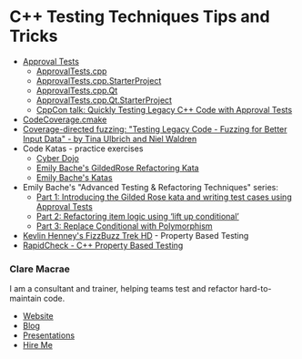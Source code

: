 <a id="top"></a>

# C++ Testing Techniques Tips and Tricks

* [Approval Tests](https://approvaltests.com)
    * [ApprovalTests.cpp](https://github.com/approvals/ApprovalTests.cpp)
    * [ApprovalTests.cpp.StarterProject](https://github.com/approvals/ApprovalTests.cpp.StarterProject)
    * [ApprovalTests.cpp.Qt](https://github.com/approvals/ApprovalTests.cpp.Qt)
    * [ApprovalTests.cpp.Qt.StarterProject](https://github.com/approvals/ApprovalTests.cpp.Qt.StarterProject)
    * [CppCon talk: Quickly Testing Legacy C++ Code with Approval Tests](https://www.youtube.com/watch?v=3GZHvcdq32s)
* [CodeCoverage.cmake](https://github.com/bilke/cmake-modules/blob/master/CodeCoverage.cmake)
* [Coverage-directed fuzzing: "Testing Legacy Code - Fuzzing for Better Input Data" - by Tina Ulbrich and Niel Waldren](https://meetingcpp.com/mcpp/slides/2019/Testing%20Legacy%20Code%20-%20Fuzzing%20for%20Better%20Input%20Data.pdf)
* Code Katas - practice exercises
    * [Cyber Dojo](https://cyber-dojo.org)
    * [Emily Bache's GildedRose Refactoring Kata](https://github.com/emilybache/GildedRose-Refactoring-Kata)
    * [Emily Bache's Katas](https://github.com/emilybache?utf8=✓&tab=repositories&q=kata)
* Emily Bache's "Advanced Testing & Refactoring Techniques" series:
    * [Part 1: Introducing the Gilded Rose kata and writing test cases using Approval Tests](https://www.praqma.com/stories/advanced-testing-refactoring-techniques/)
    * [Part 2: Refactoring item logic using ‘lift up conditional’](https://www.praqma.com/stories/advanced-testing-refactoring-techniques-2/)
    * [Part 3: Replace Conditional with Polymorphism](https://www.praqma.com/stories/advanced-testing-refactoring-techniques-3/)
* [Kevlin Henney's FizzBuzz Trek HD](https://www.youtube.com/watch?v=LueeMTTDePg) - Property Based Testing
* [RapidCheck - C++ Property Based Testing](https://github.com/emil-e/rapidcheck)


### Clare Macrae

I am a consultant and trainer, helping teams test and refactor hard-to-maintain code.

* [Website](https://claremacrae.co.uk)
* [Blog](https://claremacrae.co.uk/blog/)
* [Presentations](https://claremacrae.co.uk/conferences/presentations.html)
* [Hire Me](https://claremacrae.co.uk/consulting/hire_me.html)
